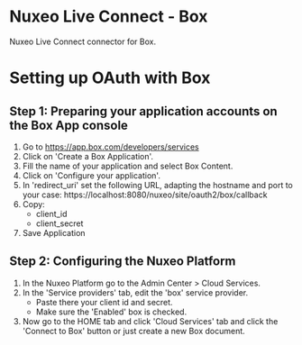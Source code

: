 # Nuxeo Live Connect - Box

Nuxeo Live Connect connector for Box.

# Setting up OAuth with Box

## Step 1: Preparing your application accounts on the Box App console

 1. Go to https://app.box.com/developers/services
 2. Click on 'Create a Box Application'.
 3. Fill the name of your application and select Box Content.
 4. Click on 'Configure your application'.
 5. In 'redirect_uri' set the following URL, adapting the hostname and port to your case: https://localhost:8080/nuxeo/site/oauth2/box/callback
 6. Copy:
    - client_id
    - client_secret
 7. Save Application

## Step 2: Configuring the Nuxeo Platform
 1. In the Nuxeo Platform go to the Admin Center > Cloud Services.
 2. In the 'Service providers' tab, edit the 'box' service provider.
    - Paste there your client id and secret.
    - Make sure the 'Enabled' box is checked.
 3. Now go to the HOME tab and click 'Cloud Services' tab and click the 'Connect to Box' button or just create a new Box document.
